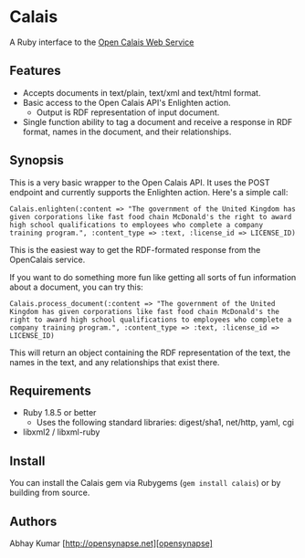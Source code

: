 # Calais
A Ruby interface to the [Open Calais Web Service][calais]

## Features

* Accepts documents in text/plain, text/xml and text/html format.
* Basic access to the Open Calais API's Enlighten action.
  * Output is RDF representation of input document.
* Single function ability to tag a document and receive a response in RDF format, names in the document, and their relationships.

## Synopsis

This is a very basic wrapper to the Open Calais API. It uses the POST endpoint and currently supports the Enlighten action. Here's a simple call:

    Calais.enlighten(:content => "The government of the United Kingdom has given corporations like fast food chain McDonald's the right to award high school qualifications to employees who complete a company training program.", :content_type => :text, :license_id => LICENSE_ID)

This is the easiest way to get the RDF-formated response from the OpenCalais service.

If you want to do something more fun like getting all sorts of fun information about a document, you can try this:

    Calais.process_document(:content => "The government of the United Kingdom has given corporations like fast food chain McDonald's the right to award high school qualifications to employees who complete a company training program.", :content_type => :text, :license_id => LICENSE_ID)

This will return an object containing the RDF representation of the text, the names in the text, and any relationships that exist there.

## Requirements

* Ruby 1.8.5 or better
  * Uses the following standard libraries: digest/sha1, net/http, yaml, cgi
* libxml2 / libxml-ruby

## Install

You can install the Calais gem via Rubygems (``gem install calais``) or by building from source.

## Authors

Abhay Kumar
[http://opensynapse.net][opensynapse]


[calais]: http://opencalais.com
[opensynapse]: http://opensynapse.net